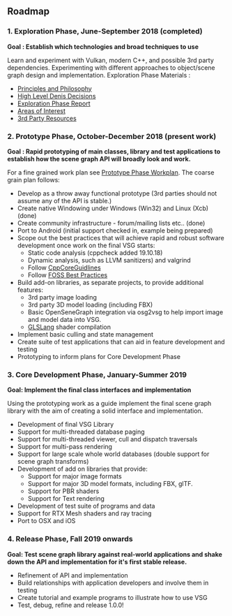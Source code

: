 ## Roadmap

### 1. Exploration Phase, June-September 2018 (completed)
**Goal : Establish which technologies and broad techniques to use**

Learn and experiment with Vulkan, modern C++, and possible 3rd party dependencies.
Experimenting with different approaches to object/scene graph design and implementation. Exploration Phase Materials : 

* [Principles and Philosophy](docs/Design/DesignPrinciplesAndPhilosophy.md)
* [High Level Denis Decisions](docs/Design/HighLevelDesignDecisions.md)
* [Exploration Phase Report](docs/ExplorationPhase/VulkanSceneGraphExplorationPhaseReport.md)
* [Areas of Interest](docs/ExplorationPhase/AreasOfInterest.md)
* [3rd Party Resources](docs/ExplorationPhase/3rdPartyResources.md)

### 2. Prototype Phase, October-December 2018 (present work)
**Goal : Rapid prototyping of main classes, library and test applications to establish how the scene graph API will broadly look and work.**

For a fine grained work plan see [Prototype Phase Workplan](docs/PrototypePhase/Workplan.md). The coarse grain plan follows:

* Develop as a throw away functional prototype (3rd parties should not assume any of the API is stable.)
* Create native Windowing under Windows (Win32) and Linux (Xcb) (done)
* Create community infrastructure - forum/mailing lists etc.. (done)
* Port to Android (initial support checked in, example being prepared)
* Scope out the best practices that will achieve rapid and robust software development once work on the final VSG starts:
    * Static code analysis (cppcheck added 19.10.18)
    * Dynamic analysis, such as LLVM sanitizers) and valgrind
    * Follow [CppCoreGuidlines](https://isocpp.github.io/CppCoreGuidelines/CppCoreGuidelines)
    * Follow [FOSS Best Practices](https://github.com/coreinfrastructure/best-practices-badge/blob/master/doc/criteria.md)
* Build add-on libraries, as separate projects, to provide additional features:
    * 3rd party image loading
    * 3rd party 3D model loading (including FBX)
    * Basic OpenSeneGraph integration via osg2vsg to help import image and model data into VSG.
    * [GLSLang](https://github.com/KhronosGroup/glslang) shader compilation
* Implement basic culling and state management
* Create suite of test applications that can aid in feature development and testing
* Prototyping to inform plans for Core Development Phase



### 3. Core Development Phase, January-Summer 2019
**Goal: Implement the final class interfaces and implementation**

Using the prototyping work as a guide implement the final scene graph library with the aim of creating a solid interface and implementation.

* Development of final VSG Library
* Support for multi-threaded database paging
* Support for multi-threaded viewer, cull and dispatch traversals
* Support for multi-pass rendering
* Support for large scale whole world databases (double support for scene graph transforms)
* Development of add on libraries that provide:
    * Support for major image formats
    * Support for major 3D model formats, including FBX, glTF.
    * Support for PBR shaders
    * Support for Text rendering
* Development of test suite of programs and data
* Support for RTX Mesh shaders and ray tracing
* Port to OSX and iOS

### 4. Release Phase,  Fall 2019 onwards
**Goal: Test scene graph library against real-world applications and shake down the API and implementation for it's first stable release.**

* Refinement of API and implementation
* Build relationships with application developers and involve them in testing
* Create tutorial and example programs to illustrate how to use VSG
* Test, debug, refine and release 1.0.0!
